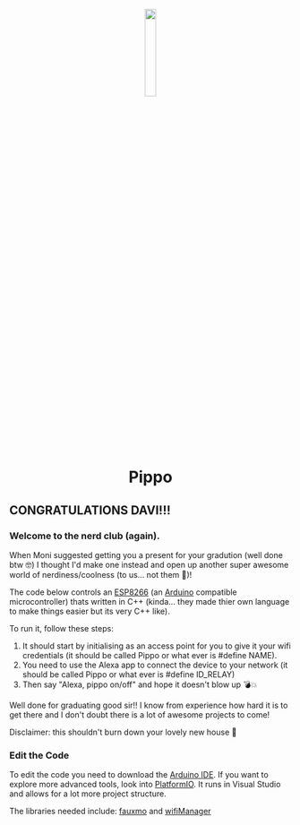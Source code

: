 <p align="center">
  <img src="https://user-images.githubusercontent.com/3983762/226071344-ee43eaa5-1fc4-49ac-9c41-0afcf9a6d8e3.png" width="20%"/>
</p>



<h1 align="center">Pippo</h1>


## CONGRATULATIONS DAVI!!!
### Welcome to the nerd club (again).
When Moni suggested getting you a present for your gradution (well done btw 🤓) I thought I'd make one instead and open up another super awesome world of nerdiness/coolness (to us... not them 🤫)!

The code below controls an [ESP8266](https://www.wemos.cc/en/latest/d1/d1_mini.html) (an [Arduino](https://www.arduino.cc/) compatible microcontroller) thats written in C++ (kinda... they made thier own language to make things easier but its very C++ like).

To run it, follow these steps:

1. It should start by initialising as an access point for you to give it your wifi credentials (it should be called Pippo or what ever is #define NAME).
2. You need to use the Alexa app to connect the device to your network (it should be called Pippo or what ever is #define ID_RELAY)
3. Then say "Alexa, pippo on/off" and hope it doesn't blow up 💣💥

Well done for graduating good sir!! I know from experience how hard it is to get there and I don't doubt there is a lot of awesome projects to come!

Disclaimer: this shouldn't burn down your lovely new house 🤭

### Edit the Code 

To edit the code you need to download the [Arduino IDE](https://www.arduino.cc/en/software). If you want to explore more advanced tools, look into [PlatformIO](https://platformio.org/). It runs in Visual Studio and allows for a lot more project structure. 

The libraries needed include: [fauxmo](https://github.com/n8henrie/fauxmo) and [wifiManager](https://github.com/tzapu/WiFiManager)
